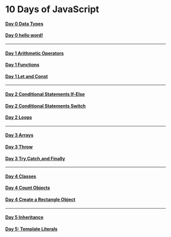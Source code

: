 # 10 Days of JavaScript

[](https://user-images.githubusercontent.com/75941340/187929199-64e872aa-a9e5-4313-b4a2-55174ead32f8.mp4)

#### [Day 0 Data Types](https://github.com/mohnad-0b/programming/blob/main/HackerRank/10%20Days%20of%20Javascript/code/Day%200%20Data%20Types.js)
#### [Day 0 hello word!](https://github.com/mohnad-0b/programming/blob/main/HackerRank/10%20Days%20of%20Javascript/code/Day%200%20hello%20word!.js)
---
#### [Day 1 Arithmetic Operators](https://github.com/mohnad-0b/programming/blob/main/HackerRank/10%20Days%20of%20Javascript/code/Day%201%20Arithmetic%20Operators.js)
#### [Day 1 Functions](https://github.com/mohnad-0b/programming/blob/main/HackerRank/10%20Days%20of%20Javascript/code/Day%201%20Functions.js)
#### [Day 1 Let and Const](https://github.com/mohnad-0b/programming/blob/main/HackerRank/10%20Days%20of%20Javascript/code/Day%201%20Let%20and%20Const.js)
---
#### [Day 2 Conditional Statements If-Else](https://github.com/mohnad-0b/programming/blob/main/HackerRank/10%20Days%20of%20Javascript/code/Day%202%20Conditional%20Statements%20If-Else.js)
#### [Day 2 Conditional Statements Switch](https://github.com/mohnad-0b/programming/blob/main/HackerRank/10%20Days%20of%20Javascript/code/Day%202%20Conditional%20Statements%20Switch.js)
#### [Day 2 Loops](https://github.com/mohnad-0b/programming/blob/main/HackerRank/10%20Days%20of%20Javascript/code/Day%202%20Loops.js)
---
#### [Day 3 Arrays](https://github.com/mohnad-0b/programming/blob/main/HackerRank/10%20Days%20of%20Javascript/code/Day%203%20Arrays.js)
#### [Day 3 Throw](https://github.com/mohnad-0b/programming/blob/main/HackerRank/10%20Days%20of%20Javascript/code/Day%203%20Throw.js)
#### [Day 3 Try,Catch,and Finally](https://github.com/mohnad-0b/programming/blob/main/HackerRank/10%20Days%20of%20Javascript/code/Day%203%20Try%2CCatch%2Cand%20Finally.js)
---
#### [Day 4 Classes](https://github.com/mohnad-0b/programming/blob/main/HackerRank/10%20Days%20of%20Javascript/code/Day%204%20Classes.js)
#### [Day 4 Count Objects](https://github.com/mohnad-0b/programming/blob/main/HackerRank/10%20Days%20of%20Javascript/code/Day%204%20Count%20Objects.js)
#### [Day 4 Create a Rectangle Object](https://github.com/mohnad-0b/programming/blob/main/HackerRank/10%20Days%20of%20Javascript/code/Day%204%20Create%20a%20Rectangle%20Object.js)
---
#### [Day 5 Inheritance](https://github.com/mohnad-0b/programming/blob/main/HackerRank/10%20Days%20of%20Javascript/code/Day%205%20Inheritance.js)
#### [Day 5: Template Literals](https://github.com/mohnad-0b/programming/blob/main/HackerRank/10%20Days%20of%20Javascript/code/Day%205:%20Template%20Literals.js)
